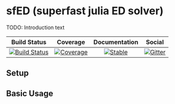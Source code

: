 sfED (superfast julia ED solver)
===========

TODO: Introduction text

|     Build Status    |      Coverage      |  Documentation |      Social    |
| ------------------- |:------------------:| :-------------:| :-------------:|
| [![Build Status](https://github.com/steffenbackes/sfED/workflows/CI/badge.svg)](https://github.com/steffenbackes/sfED/actions) | [![Coverage](https://codecov.io/gh/steffenbackes/sfED/branch/main/graph/badge.svg)](https://codecov.io/gh/ste/sfED) | [![Stable](https://img.shields.io/badge/docs-stable-blue.svg)](https://steffenbackes.github.io/sfED/stable) |[![Gitter](https://badges.gitter.im/JuliansBastelecke/sfED.svg)](https://gitter.im/JuliansBastelecke/sfED?utm_source=badge&utm_medium=badge&utm_campaign=pr-badge) |

Setup
-----------




Basic Usage
-----------
